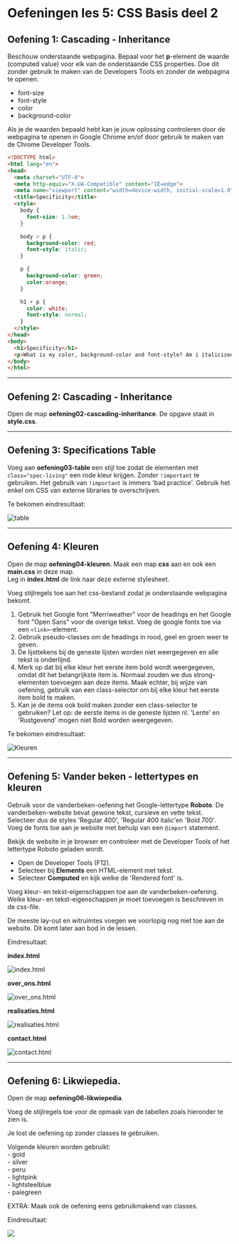 # Oefeningen les 5: CSS Basis deel 2


## Oefening 1: Cascading - Inheritance

Beschouw onderstaande webpagina. Bepaal voor het **p**-element de waarde (computed value) voor elk van de onderstaande CSS properties. Doe dit zonder gebruik te maken van de Developers Tools en zonder de webpagina te openen. 

  - font-size
  - font-style
  - color
  - background-color

Als je de waarden bepaald hebt kan je jouw oplossing controleren door de webpagina te openen in Google Chrome en/of door gebruik te maken van de Chrome Developer Tools.

``` html
<!DOCTYPE html>
<html lang="en">
<head>
  <meta charset="UTF-8">
  <meta http-equiv="X-UA-Compatible" content="IE=edge">
  <meta name="viewport" content="width=device-width, initial-scale=1.0">
  <title>Specificity</title>
  <style>
    body {
      font-size: 1.5em;
    }

    body > p {
      background-color: red;
      font-style: italic;
    }

    p {
      background-color: green;
      color:orange;
    }

    h1 + p {
      color: white;
      font-style: normal;
    }
  </style>
</head>
<body>
  <h1>Specificity</h1>
  <p>What is my color, background-color and font-style? Am i italicized or not?.</p>
</body>
</html>
```
-----

## Oefening 2: Cascading - Inheritance

Open de map **oefening02-cascading-inheritance**. De opgave staat in **style.css**.           
         

-----


## Oefening 3: Specifications Table

Voeg aan **oefening03-table** een stijl toe zodat de elementen met `class="spec-living"` een rode kleur krijgen. Zonder `!important`  te gebruiken. Het gebruik van `!important` is immers 'bad practice'. Gebruik het enkel om CSS van externe libraries te overschrijven.

Te bekomen eindresultaat:

![table](images/table.png)     


-----


## Oefening 4: Kleuren

Open de map **oefening04-kleuren**. Maak een map **css** aan en ook een **main.css** in deze map.      
Leg in **index.html** de link naar deze externe stylesheet.    

Voeg stijlregels toe aan het css-bestand zodat je onderstaande webpagina bekomt. 

1. Gebruik het Google font "Merriweather" voor de headings en het Google font "Open Sans" voor de overige tekst. Voeg de google fonts toe via een `<link>`-element.
2. Gebruik pseudo-classes om de headings in rood, geel en groen weer te geven.
3. De lijsttekens bij de geneste lijsten worden niet weergegeven en alle tekst is onderlijnd.
4. Merk op dat bij elke kleur het eerste item bold wordt weergegeven, omdat dit het belangrijkste item is.
Normaal zouden we dus strong-elementen toevoegen aan deze items. Maak echter, bij wijze van oefening, gebruik van een class-selector om bij elke kleur het eerste item bold te maken.
4. Kan je de items ook bold maken zonder een class-selector te gebruiken? Let op: de eerste items in de geneste lijsten nl. 'Lente' en 'Rustgevend' mogen niet Bold worden weergegeven.

Te bekomen eindresultaat:

![Kleuren](images/kleuren.png)             
        

---

## Oefening 5: Vander beken - lettertypes en kleuren

Gebruik voor de vanderbeken-oefening het Google-lettertype **Roboto**. De vanderbeken-website  bevat gewone tekst, cursieve en vette tekst. Selecteer dus de styles 'Regular 400', 'Regular 400 italic'en 'Bold 700'. Voeg de fonts toe aan je website met behulp van een `@import` statement.

Bekijk de website in je browser en controleer met de Developer Tools of het lettertype Roboto geladen wordt.
  - Open de Developer Tools (F12).
  - Selecteer bij **Elements** een HTML-element met tekst.
  - Selecteer **Computed** en kijk welke de 'Rendered font' is.

Voeg kleur- en tekst-eigenschappen toe aan de vanderbeken-oefening. Welke kleur- en tekst-eigenschappen je moet toevoegen is beschreven in de css-file.

De meeste lay-out en witruimtes voegen we voorlopig nog niet toe aan de website. Dit komt later aan bod in de lessen.

Eindresultaat: 

**index.html**

![index.html](images/vdb1.png)          

**over_ons.html**

![over_ons.html](images/vdb2.png)          

**realisaties.html**

![realisaties.html](images/vdb3.png)          

**contact.html**

![contact.html](images/vdb4.png)          


---

## Oefening 6: Likwiepedia.

Open de map **oefening06-likwiepedia**.
 
Voeg de stijlregels toe voor de opmaak van de tabellen zoals hieronder te zien is.

Je lost de oefening op zonder classes te gebruiken.

Volgende kleuren worden gebruikt:      
    - gold               
    - silver             
    - peru     
    - lightpink                
    - lightsteelblue             
    - palegreen              

EXTRA:  Maak ook de oefening eens gebruikmakend van classes.

Eindresultaat:      

![](images/41.png)     
